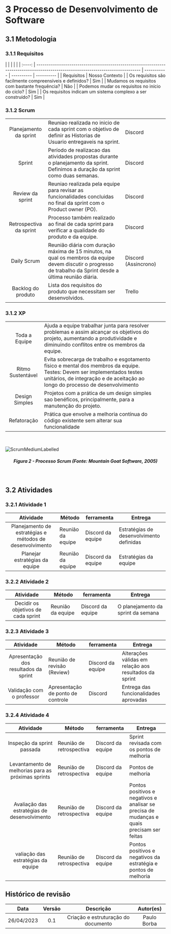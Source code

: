 # 3 Processo de Desenvolvimento de Software

## 3.1 Metodologia

### 3.1.1 Requisitos
| |  |  |  |
| :----: | --------------------------------------------------------------------------------------------------------------------------------- | ----------- | ---------- | ---------- |
| Requisitos | Nosso Contexto |
| Os requisitos são facilmente compreensíveis e definidos? | Sim |
| Mudamos os requisitos com bastante frequência? | Não |
| Podemos mudar os requisitos no início do ciclo? | Sim |
| Os requisitos indicam um sistema complexo a ser construído? | Sim |

### 3.1.2 Scrum
| |  |  |  |
| :----: | --------------------------------------------------------------------------------------------------------------------------------- | ----------- | ---------- |
| Planejamento da sprint | Reuniao realizada no inicio de cada sprint com o objetivo de definir as Historias de Usuario entregaveis na sprint. | Discord |
| Sprint | Período de realizacao das atividades propostas durante o planejamento da sprint. Definimos a duração da sprint como duas semanas. | Discord |
| Review da sprint | Reuniao realizada pela equipe para revisar as funcionalidades concluidas no final da sprint com o Product owner (PO). | Discord |
| Retrospectiva da sprint | Processo também realizado ao final de cada sprint para verificar a qualidade do produto e da equipe. | Discord |
| Daily Scrum | Reunião diária com duração máxima de 15 minutos, na qual os membros da equipe devem discutir o progresso de trabalho da Sprint desde a última reunião diária. | Discord (Assincrono) |
| Backlog do produto | Lista dos requisitos do produto que necessitam ser desenvolvidos. | Trello |

### 3.1.2 XP
| |  |  |  |
| :----: | --------------------------------------------------------------------------------------------------------------------------------- | ----------- | ---------- |
| Toda a Equipe | Ajuda a equipe trabalhar junta para resolver problemas e assim alcançar os objetivos do projeto, aumentando a produtividade e diminuindo conflitos entre os membros da equipe. |
| Ritmo Sustentável | Evita sobrecarga de trabalho e esgotamento físico e mental dos membros da equipe. Testes: Devem ser implementados testes unitários, de integração e de aceitação ao longo do processo de desenvolvimento |
| Design Simples | Projetos com a prática de um design simples sao benéficos, principalmente, para a manutenção do projeto. |
| Refatoração | Prática que envolve a melhoria contínua do código existente sem alterar sua funcionalidade |

<br>

![ScrumMediumLabelled](https://user-images.githubusercontent.com/77307847/234932293-2b98669a-cb9d-4d36-b972-b6e2dad0d38a.png)

<div align="center">
<h5 class="text-center">Figura 2 - Processo Scrum (Fonte: Mountain Goat Software, 2005)</h5>
</div>
<br>

## 3.2 Atividades

### 3.2.1 Atividade 1

| Atividade | Método | ferramenta | Entrega |
| :----: | --------------------------------------------------------------------------------------------------------------------------------- | ----------- | ---------- |
| Planejamento de estratégias e métodos de desenvolvimento | Reunião da equipe | Discord da equipe | Estratégias de desenvolvimento definidas |
| Planejar estratégias da equipe | Reunião da equipe | Discord da equipe | Estratégias da equipe |

### 3.2.2 Atividade 2

| Atividade | Método | ferramenta | Entrega |
| :----: | --------------------------------------------------------------------------------------------------------------------------------- | ----------- | ---------- |
| Decidir os objetivos de cada sprint | Reunião da equipe | Discord da equipe | O planejamento da sprint da semana |

### 3.2.3 Atividade 3

| Atividade | Método | ferramenta | Entrega |
| :----: | --------------------------------------------------------------------------------------------------------------------------------- | ----------- | ---------- |
| Apresentação dos resultados da sprint | Reunião de revisão (Review) | Discord da equipe | Alterações válidas em relação aos resultados da sprint |
| Validação com o professor | Apresentação de ponto de controle | Discord | Entrega das funcionalidades aprovadas |

### 3.2.4 Atividade 4

| Atividade | Método | ferramenta | Entrega |
| :----: | --------------------------------------------------------------------------------------------------------------------------------- | ----------- | ---------- |
| Inspeção da sprint passada | Reunião de retrospectiva | Discord da equipe | Sprint revisada com os pontos de melhoria |
| Levantamento de melhorias para as próximas sprints | Reunião de retrospectiva | Discord da equipe | Pontos de melhoria |
| Avaliação das estratégias de desenvolvimento | Reunião de retrospectiva | Discord da equipe | Pontos positivos e negativos e analisar se precisa de mudanças e quais precisam ser feitas |
| valiação das estratégias da equipe | Reunião de retrospectiva | Discord da equipe | Pontos positivos e negativos da estratégia e pontos de melhoria |

## Histórico de revisão

|  Data | Versão | Descrição | Autor(es) |
| :--------: | :----: | :---------------------------------: | :---------: |
| 26/04/2023 |  0.1   | Criação e estruturação do documento | Paulo Borba |
